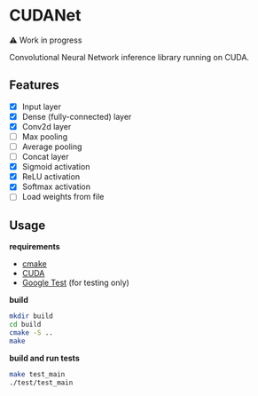 # CUDANet

:warning: Work in progress

Convolutional Neural Network inference library running on CUDA.

## Features

- [x] Input layer
- [x] Dense (fully-connected) layer
- [x] Conv2d layer
- [ ] Max pooling
- [ ] Average pooling
- [ ] Concat layer
- [x] Sigmoid activation
- [x] ReLU activation
- [x] Softmax activation
- [ ] Load weights from file 

## Usage

**requirements**
- [cmake](https://cmake.org/)
- [CUDA](https://developer.nvidia.com/cuda-downloads)
- [Google Test](https://github.com/google/googletest) (for testing only)

**build**

```sh
mkdir build
cd build
cmake -S ..
make
```

**build and run tests**

```sh
make test_main
./test/test_main
```